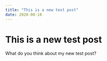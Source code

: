 ```yaml
---
title: "This is a new test post"
date: 2020-08-18
---
```


# This is a new test post

What do you think about my new test post?
